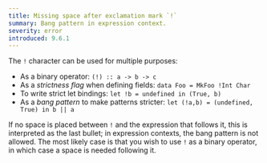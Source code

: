 ```yaml
---
title: Missing space after exclamation mark `!`
summary: Bang pattern in expression context.
severity: error
introduced: 9.6.1
---
```


The `!` character can be used for multiple purposes:

- As a binary operator: `(!) :: a -> b -> c`
- As a *strictness flag* when defining fields: `data Foo = MkFoo !Int Char`
- To write strict let bindings: `let !b = undefined in (True, b)`
- As a *bang pattern* to make patterns stricter: `let (!a,b) = (undefined, True) in b || a`

If no space is placed between `!` and the expression that follows it, this is interpreted as the last bullet; in expression contexts, the bang pattern is not allowed. The most likely case is that you wish to use `!` as a binary operator, in which case a space is needed following it.
